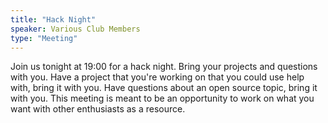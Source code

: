 ```yaml
---
title: "Hack Night"
speaker: Various Club Members
type: "Meeting"
---
```

Join us tonight at 19:00 for a hack night. Bring your projects and questions with you. Have a project that you're working on that you could use help with, bring it with you. Have questions about an open source topic, bring it with you. This meeting is meant to be an opportunity to work on what you want with other enthusiasts as a resource.
